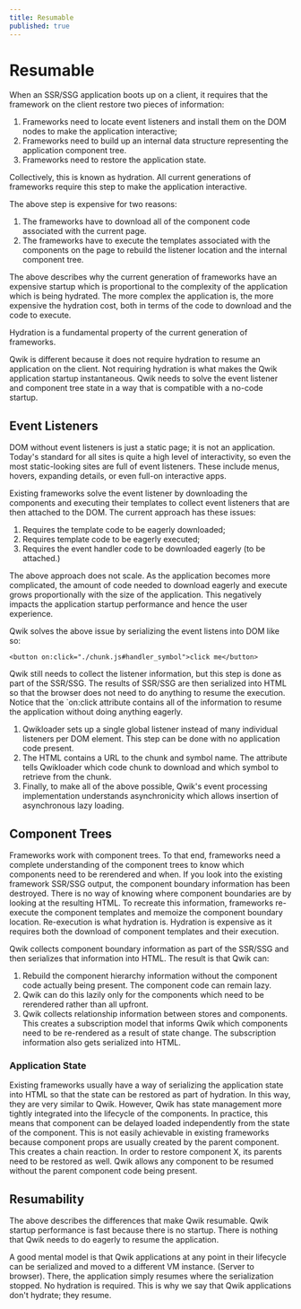 ```yaml
---
title: Resumable
published: true
---
```


# Resumable

When an SSR/SSG application boots up on a client, it requires that the framework on the client restore two pieces of information:

1. Frameworks need to locate event listeners and install them on the DOM nodes to make the application interactive;
2. Frameworks need to build up an internal data structure representing the application component tree.
3. Frameworks need to restore the application state.

Collectively, this is known as hydration. All current generations of frameworks require this step to make the application interactive.

The above step is expensive for two reasons:

1. The frameworks have to download all of the component code associated with the current page.
2. The frameworks have to execute the templates associated with the components on the page to rebuild the listener location and the internal component tree.

The above describes why the current generation of frameworks have an expensive startup which is proportional to the complexity of the application which is being hydrated. The more complex the application is, the more expensive the hydration cost, both in terms of the code to download and the code to execute.

Hydration is a fundamental property of the current generation of frameworks.

Qwik is different because it does not require hydration to resume an application on the client. Not requiring hydration is what makes the Qwik application startup instantaneous. Qwik needs to solve the event listener and component tree state in a way that is compatible with a no-code startup.

## Event Listeners

DOM without event listeners is just a static page; it is not an application. Today's standard for all sites is quite a high level of interactivity, so even the most static-looking sites are full of event listeners. These include menus, hovers, expanding details, or even full-on interactive apps.

Existing frameworks solve the event listener by downloading the components and executing their templates to collect event listeners that are then attached to the DOM. The current approach has these issues:

1. Requires the template code to be eagerly downloaded;
2. Requires template code to be eagerly executed;
3. Requires the event handler code to be downloaded eagerly (to be attached.)

The above approach does not scale. As the application becomes more complicated, the amount of code needed to download eagerly and execute grows proportionally with the size of the application. This negatively impacts the application startup performance and hence the user experience.

Qwik solves the above issue by serializing the event listens into DOM like so:

```htmlembedded=
<button on:click="./chunk.js#handler_symbol">click me</button>
```

Qwik still needs to collect the listener information, but this step is done as part of the SSR/SSG. The results of SSR/SSG are then serialized into HTML so that the browser does not need to do anything to resume the execution. Notice that the `on:click attribute contains all of the information to resume the application without doing anything eagerly.

1. Qwikloader sets up a single global listener instead of many individual listeners per DOM element. This step can be done with no application code present.
2. The HTML contains a URL to the chunk and symbol name. The attribute tells Qwikloader which code chunk to download and which symbol to retrieve from the chunk.
3. Finally, to make all of the above possible, Qwik's event processing implementation understands asynchronicity which allows insertion of asynchronous lazy loading.

## Component Trees

Frameworks work with component trees. To that end, frameworks need a complete understanding of the component trees to know which components need to be rerendered and when. If you look into the existing framework SSR/SSG output, the component boundary information has been destroyed. There is no way of knowing where component boundaries are by looking at the resulting HTML. To recreate this information, frameworks re-execute the component templates and memoize the component boundary location. Re-execution is what hydration is. Hydration is expensive as it requires both the download of component templates and their execution.

Qwik collects component boundary information as part of the SSR/SSG and then serializes that information into HTML. The result is that Qwik can:

1. Rebuild the component hierarchy information without the component code actually being present. The component code can remain lazy.
2. Qwik can do this lazily only for the components which need to be rerendered rather than all upfront.
3. Qwik collects relationship information between stores and components. This creates a subscription model that informs Qwik which components need to be re-rendered as a result of state change. The subscription information also gets serialized into HTML.

### Application State

Existing frameworks usually have a way of serializing the application state into HTML so that the state can be restored as part of hydration. In this way, they are very similar to Qwik. However, Qwik has state management more tightly integrated into the lifecycle of the components. In practice, this means that component can be delayed loaded independently from the state of the component. This is not easily achievable in existing frameworks because component props are usually created by the parent component. This creates a chain reaction. In order to restore component X, its parents need to be restored as well. Qwik allows any component to be resumed without the parent component code being present.

## Resumability

The above describes the differences that make Qwik resumable. Qwik startup performance is fast because there is no startup. There is nothing that Qwik needs to do eagerly to resume the application.

A good mental model is that Qwik applications at any point in their lifecycle can be serialized and moved to a different VM instance. (Server to browser). There, the application simply resumes where the serialization stopped. No hydration is required. This is why we say that Qwik applications don't hydrate; they resume.
